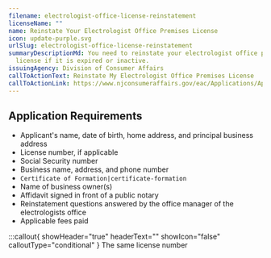 ```yaml
---
filename: electrologist-office-license-reinstatement
licenseName: ""
name: Reinstate Your Electrologist Office Premises License
icon: update-purple.svg
urlSlug: electrologist-office-license-reinstatement
summaryDescriptionMd: You need to reinstate your electrologist office premises
  license if it is expired or inactive.
issuingAgency: Division of Consumer Affairs
callToActionText: Reinstate My Electrologist Office Premises License
callToActionLink: https://www.njconsumeraffairs.gov/eac/Applications/Application-to-Reinstate-a-License-as-an-Electrologist.pdf
---
```


## Application Requirements

- Applicant's name, date of birth, home address, and principal business address
- License number, if applicable
- Social Security number
- Business name, address, and phone number
- `Certificate of Formation|certificate-formation`
- Name of business owner(s)
- Affidavit signed in front of a public notary
- Reinstatement questions answered by the office manager of the electrologists office 
- Applicable fees paid

:::callout{ showHeader="true" headerText="" showIcon="false" calloutType="conditional" }
The same license number
